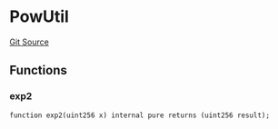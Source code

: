 # PowUtil
[Git Source](https://github.com/0xPolygon/pol-token/blob/c05c8984ac856501829862c1f6d199208aa77a8e/src/lib/PowUtil.sol)


## Functions
### exp2


```solidity
function exp2(uint256 x) internal pure returns (uint256 result);
```

